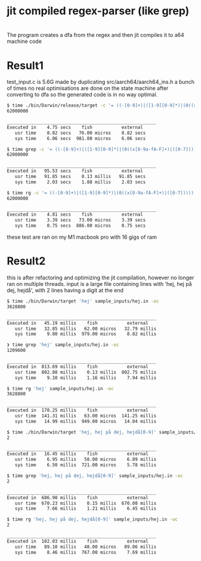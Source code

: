 # jit compiled regex-parser (like grep)
#
The program creates a dfa from the regex and then jit compiles it to a64 machine code


# Result1
test_input.c is 5.6G made by duplicating src/aarch64/aarch64_ins.h a bunch of times
no real optimisations are done on the state machine after converting to dfa so the generated code is in no way optimal.
```bash
$ time ./bin/Darwin/release/target -c '= ((-[0-9]+)|([1-9][0-9]*)|(0((x[0-9a-fA-F]+)|([0-7]))))' test_input.c
62000000

________________________________________________________
Executed in    4.75 secs    fish           external
   usr time    8.82 secs   76.00 micros    8.82 secs
   sys time    6.06 secs  981.00 micros    6.06 secs

$ time grep -c '= ((-[0-9]+)|([1-9][0-9]*)|(0((x[0-9a-fA-F]+)|([0-7]))))' test_input.c -E
62000000

________________________________________________________
Executed in   95.53 secs    fish           external
   usr time   91.85 secs    0.13 millis   91.85 secs
   sys time    2.03 secs    1.88 millis    2.03 secs

$ time rg -c '= ((-[0-9]+)|([1-9][0-9]*)|(0((x[0-9a-fA-F]+)|([0-7]))))' test_input.c
62000000

________________________________________________________
Executed in    4.81 secs    fish           external
   usr time    3.39 secs   73.00 micros    3.39 secs
   sys time    0.75 secs  886.00 micros    0.75 secs
```
these test are ran on my M1 macbook pro with 16 gigs of ram

# Result2
this is after refactoring and optimizing the jit compilation, however no longer ran on multiple threads.
input is a large file containing lines with 'hej, hej på dej, hejdå', with 2 lines having a digit at the end
```bash
$ time ./bin/Darwin/target 'hej' sample_inputs/hej.in -oc
3628800

________________________________________________________
Executed in   45.19 millis    fish           external
   usr time   32.85 millis   62.00 micros   32.79 millis
   sys time    9.80 millis  979.00 micros    8.82 millis

❯ time grep 'hej' sample_inputs/hej.in -oc
1209600

________________________________________________________
Executed in  813.69 millis    fish           external
   usr time  802.88 millis    0.13 millis  802.75 millis
   sys time    9.10 millis    1.16 millis    7.94 millis

$ time rg 'hej' sample_inputs/hej.in -oc
3628800

________________________________________________________
Executed in  170.25 millis    fish           external
   usr time  141.31 millis   63.00 micros  141.25 millis
   sys time   14.99 millis  949.00 micros   14.04 millis

$ time ./bin/Darwin/target 'hej, hej på dej, hejdå[0-9]' sample_inputs/hej.in -oc
2

________________________________________________________
Executed in   16.45 millis    fish           external
   usr time    6.95 millis   58.00 micros    6.89 millis
   sys time    6.50 millis  721.00 micros    5.78 millis

$ time grep 'hej, hej på dej, hejdå[0-9]' sample_inputs/hej.in -oc
2

________________________________________________________
Executed in  686.90 millis    fish           external
   usr time  670.23 millis    0.15 millis  670.08 millis
   sys time    7.66 millis    1.21 millis    6.45 millis

$ time rg 'hej, hej på dej, hejdå[0-9]' sample_inputs/hej.in -oc
2

________________________________________________________
Executed in  102.03 millis    fish           external
   usr time   89.10 millis   48.00 micros   89.06 millis
   sys time    8.46 millis  767.00 micros    7.69 millis
```



